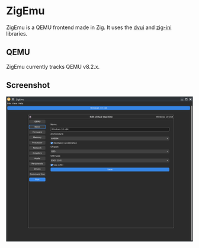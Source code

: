 # ZigEmu

ZigEmu is a QEMU frontend made in Zig. It uses the [dvui](https://github.com/david-vanderson/dvui) and [zig-ini](https://github.com/AnErrupTion/zig-ini) libraries.

## QEMU

ZigEmu currently tracks QEMU v8.2.x.

## Screenshot

![Screenshot](screenshot.png)